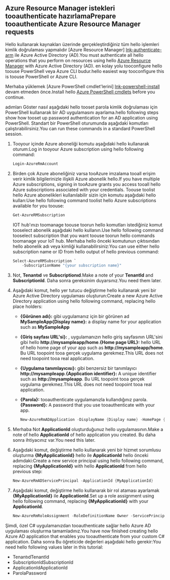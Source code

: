 ## <a name="prepare-tooauthenticate-azure-resource-manager-requests"></a><span data-ttu-id="9a59f-101">Azure Resource Manager istekleri tooauthenticate hazırlama</span><span class="sxs-lookup"><span data-stu-id="9a59f-101">Prepare tooauthenticate Azure Resource Manager requests</span></span>
<span data-ttu-id="9a59f-102">Hello kullanarak kaynakları üzerinde gerçekleştirdiğiniz tüm hello işlemleri kimlik doğrulaması yapmalıdır [Azure Resource Manager] [ lnk-authenticate-arm] ile Azure Active Directory (AD).</span><span class="sxs-lookup"><span data-stu-id="9a59f-102">You must authenticate all hello operations that you perform on resources using hello [Azure Resource Manager][lnk-authenticate-arm] with Azure Active Directory (AD).</span></span> <span data-ttu-id="9a59f-103">en kolay yolu tooconfigure hello toouse PowerShell veya Azure CLI budur.</span><span class="sxs-lookup"><span data-stu-id="9a59f-103">hello easiest way tooconfigure this is toouse PowerShell or Azure CLI.</span></span>

<span data-ttu-id="9a59f-104">Merhaba yüklemek [Azure PowerShell cmdlet'lerini] [ lnk-powershell-install] devam etmeden önce.</span><span class="sxs-lookup"><span data-stu-id="9a59f-104">Install hello [Azure PowerShell cmdlets][lnk-powershell-install] before you continue.</span></span>

<span data-ttu-id="9a59f-105">adımları Göster nasıl aşağıdaki hello tooset parola kimlik doğrulaması için PowerShell kullanarak bir AD uygulamasını ayarlama.</span><span class="sxs-lookup"><span data-stu-id="9a59f-105">hello following steps show how tooset up password authentication for an AD application using PowerShell.</span></span> <span data-ttu-id="9a59f-106">Standart bir PowerShell oturumunda aşağıdaki komutları çalıştırabilirsiniz.</span><span class="sxs-lookup"><span data-stu-id="9a59f-106">You can run these commands in a standard PowerShell session.</span></span>

1. <span data-ttu-id="9a59f-107">Tooyour içinde Azure aboneliği komutu aşağıdaki hello kullanarak oturum:</span><span class="sxs-lookup"><span data-stu-id="9a59f-107">Log in tooyour Azure subscription using hello following command:</span></span>

    ```powershell
    Login-AzureRmAccount
    ```

1. <span data-ttu-id="9a59f-108">Birden çok Azure aboneliğiniz varsa tooAzure imzalama tooall erişim verir kimlik bilgilerinizle ilişkili Azure abonelik hello.</span><span class="sxs-lookup"><span data-stu-id="9a59f-108">If you have multiple Azure subscriptions, signing in tooAzure grants you access tooall hello Azure subscriptions associated with your credentials.</span></span> <span data-ttu-id="9a59f-109">Toouse toolist hello Azure abonelikleri kullanılabilir sizin için komutu aşağıdaki hello kullan:</span><span class="sxs-lookup"><span data-stu-id="9a59f-109">Use hello following command toolist hello Azure subscriptions available for you toouse:</span></span>

    ```powershell
    Get-AzureRMSubscription
    ```

    <span data-ttu-id="9a59f-110">IOT hub'ınızı toomanage toouse toorun hello komutları istediğiniz komut tooselect abonelik aşağıdaki hello kullanın.</span><span class="sxs-lookup"><span data-stu-id="9a59f-110">Use hello following command tooselect subscription that you want toouse toorun hello commands toomanage your IoT hub.</span></span> <span data-ttu-id="9a59f-111">Merhaba hello önceki komutunun çıktısından hello abonelik adı veya kimliği kullanabilirsiniz:</span><span class="sxs-lookup"><span data-stu-id="9a59f-111">You can use either hello subscription name or ID from hello output of hello previous command:</span></span>

    ```powershell
    Select-AzureRMSubscription `
        -SubscriptionName "{your subscription name}"
    ```

2. <span data-ttu-id="9a59f-112">Not, **Tenantıd** ve **Subscriptionıd**.</span><span class="sxs-lookup"><span data-stu-id="9a59f-112">Make a note of your **TenantId** and **SubscriptionId**.</span></span> <span data-ttu-id="9a59f-113">Daha sonra gereksinim duyarsınız.</span><span class="sxs-lookup"><span data-stu-id="9a59f-113">You need them later.</span></span>
3. <span data-ttu-id="9a59f-114">Aşağıdaki komut, hello yer tutucu değiştirme hello kullanarak yeni bir Azure Active Directory uygulaması oluşturun:</span><span class="sxs-lookup"><span data-stu-id="9a59f-114">Create a new Azure Active Directory application using hello following command, replacing hello place holders:</span></span>
   
   * <span data-ttu-id="9a59f-115">**{Görünen adı}:** gibi uygulamanız için bir görünen ad **MySampleApp**</span><span class="sxs-lookup"><span data-stu-id="9a59f-115">**{Display name}:** a display name for your application such as **MySampleApp**</span></span>
   * <span data-ttu-id="9a59f-116">**{Giriş sayfası URL'si}:** , uygulamanızın hello giriş sayfasının URL'sini gibi hello **http://mysampleapp/home**.</span><span class="sxs-lookup"><span data-stu-id="9a59f-116">**{Home page URL}:** hello URL of hello home page of your app such as **http://mysampleapp/home**.</span></span> <span data-ttu-id="9a59f-117">Bu URL toopoint tooa gerçek uygulama gerekmez.</span><span class="sxs-lookup"><span data-stu-id="9a59f-117">This URL does not need toopoint tooa real application.</span></span>
   * <span data-ttu-id="9a59f-118">**{Uygulama tanımlayıcısı}:** gibi benzersiz bir tanımlayıcı **http://mysampleapp**.</span><span class="sxs-lookup"><span data-stu-id="9a59f-118">**{Application identifier}:** A unique identifier such as **http://mysampleapp**.</span></span> <span data-ttu-id="9a59f-119">Bu URL toopoint tooa gerçek uygulama gerekmez.</span><span class="sxs-lookup"><span data-stu-id="9a59f-119">This URL does not need toopoint tooa real application.</span></span>
   * <span data-ttu-id="9a59f-120">**{Parola}:** tooauthenticate uygulamanızla kullandığınız parola.</span><span class="sxs-lookup"><span data-stu-id="9a59f-120">**{Password}:** A password that you use tooauthenticate with your app.</span></span>
     
     ```powershell
     New-AzureRmADApplication -DisplayName {Display name} -HomePage {Home page URL} -IdentifierUris {Application identifier} -Password {Password}
     ```
4. <span data-ttu-id="9a59f-121">Merhaba Not **ApplicationId** oluşturduğunuz hello uygulamasının.</span><span class="sxs-lookup"><span data-stu-id="9a59f-121">Make a note of hello **ApplicationId** of hello application you created.</span></span> <span data-ttu-id="9a59f-122">Bu daha sonra ihtiyacınız var.</span><span class="sxs-lookup"><span data-stu-id="9a59f-122">You need this later.</span></span>
5. <span data-ttu-id="9a59f-123">Aşağıdaki komut, değiştirme hello kullanarak yeni bir hizmet sorumlusu oluşturma **{MyApplicationId}** hello ile **ApplicationId** hello önceki adımdaki:</span><span class="sxs-lookup"><span data-stu-id="9a59f-123">Create a new service principal using hello following command, replacing **{MyApplicationId}** with hello **ApplicationId** from hello previous step:</span></span>
   
    ```powershell
    New-AzureRmADServicePrincipal -ApplicationId {MyApplicationId}
    ```
6. <span data-ttu-id="9a59f-124">Aşağıdaki komut, değiştirme hello kullanarak bir rol ataması ayarlamak **{MyApplicationId}** ile **ApplicationId**.</span><span class="sxs-lookup"><span data-stu-id="9a59f-124">Set up a role assignment using hello following command, replacing **{MyApplicationId}** with your **ApplicationId**.</span></span>
   
    ```powershell
    New-AzureRmRoleAssignment -RoleDefinitionName Owner -ServicePrincipalName {MyApplicationId}
    ```

<span data-ttu-id="9a59f-125">Şimdi, özel C# uygulamanızdan tooauthenticate sağlar hello Azure AD uygulaması oluşturma tamamladınız.</span><span class="sxs-lookup"><span data-stu-id="9a59f-125">You have now finished creating hello Azure AD application that enables you tooauthenticate from your custom C# application.</span></span> <span data-ttu-id="9a59f-126">Daha sonra Bu öğreticide değerleri aşağıdaki hello gerekir:</span><span class="sxs-lookup"><span data-stu-id="9a59f-126">You need hello following values later in this tutorial:</span></span>

* <span data-ttu-id="9a59f-127">Tenantıd</span><span class="sxs-lookup"><span data-stu-id="9a59f-127">TenantId</span></span>
* <span data-ttu-id="9a59f-128">SubscriptionId</span><span class="sxs-lookup"><span data-stu-id="9a59f-128">SubscriptionId</span></span>
* <span data-ttu-id="9a59f-129">ApplicationId</span><span class="sxs-lookup"><span data-stu-id="9a59f-129">ApplicationId</span></span>
* <span data-ttu-id="9a59f-130">Parola</span><span class="sxs-lookup"><span data-stu-id="9a59f-130">Password</span></span>

[lnk-authenticate-arm]: https://msdn.microsoft.com/library/azure/dn790557.aspx
[lnk-powershell-install]: https://docs.microsoft.com/powershell/azure/install-azurerm-ps

